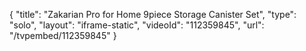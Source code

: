 {
    "title": "Zakarian Pro for Home 9piece Storage Canister Set",
    "type": "solo",
    "layout": "iframe-static",
    "videoId": "112359845",
    "url": "\/tvpembed\/112359845"
}